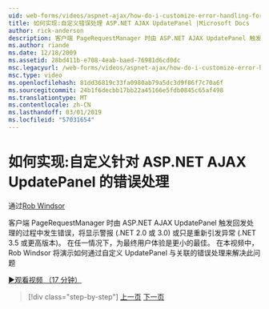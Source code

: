 ```yaml
---
uid: web-forms/videos/aspnet-ajax/how-do-i-customize-error-handling-for-the-aspnet-ajax-updatepanel
title: 如何实现:自定义错误处理 ASP.NET AJAX UpdatePanel |Microsoft Docs
author: rick-anderson
description: 客户端 PageRequestManager 时由 ASP.NET AJAX UpdatePanel 触发回发处理的过程中发生错误，将显示警报 (。 NE....
ms.author: riande
ms.date: 12/18/2009
ms.assetid: 28bd411b-e708-4eab-baed-76981d6cd0dc
msc.legacyurl: /web-forms/videos/aspnet-ajax/how-do-i-customize-error-handling-for-the-aspnet-ajax-updatepanel
msc.type: video
ms.openlocfilehash: 81dd36819c33fa0980ab79a5dc3d9f86f7c70a6f
ms.sourcegitcommit: 24b1f6decbb17bb22a45166e5fdb0845c65af498
ms.translationtype: MT
ms.contentlocale: zh-CN
ms.lasthandoff: 03/01/2019
ms.locfileid: "57031654"
---
```

<a name="how-do-i-customize-error-handling-for-the-aspnet-ajax-updatepanel"></a>如何实现:自定义针对 ASP.NET AJAX UpdatePanel 的错误处理
====================
通过[Rob Windsor](https://twitter.com/robwindsor)

客户端 PageRequestManager 时由 ASP.NET AJAX UpdatePanel 触发回发处理的过程中发生错误，将显示警报 (.NET 2.0 或 3.0) 或只是重新引发异常 (.NET 3.5 或更高版本)。 在任一情况下，为最终用户体验是更小的最佳。 在本视频中，Rob Windsor 将演示如何通过自定义 UpdatePanel 与关联的错误处理来解决此问题

[&#9654;观看视频 （17 分钟）](https://channel9.msdn.com/Blogs/ASP-NET-Site-Videos/how-do-i-customize-error-handling-for-the-aspnet-ajax-updatepanel)

> [!div class="step-by-step"]
> [上一页](set-up-your-development-environment-for-aspnet-20.md)
> [下一页](how-do-i-use-aspnet-ajax-client-templates.md)
